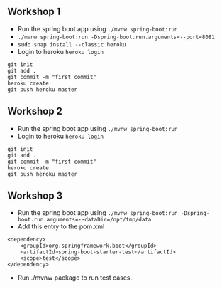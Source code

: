 ## Workshop 1

- Run the spring boot app using `./mvnw spring-boot:run`
- `./mvnw spring-boot:run -Dspring-boot.run.arguments=--port=8081`
- `sudo snap install --classic heroku`
- Login to heroku `heroku login`

```
git init
git add .
git commit -m "first commit"
heroku create
git push heroku master
```

## Workshop 2

- Run the spring boot app using `./mvnw spring-boot:run`
- Login to heroku `heroku login`

```
git init
git add .
git commit -m "first commit"
heroku create
git push heroku master
```

## Workshop 3

- Run the spring boot app using `./mvnw spring-boot:run -Dspring-boot.run.arguments=--dataDir=/opt/tmp/data`
- Add this entry to the pom.xml

```
<dependency>
	<groupId>org.springframework.boot</groupId>
	<artifactId>spring-boot-starter-test</artifactId>
	<scope>test</scope>
</dependency>
```

- Run ./mvnw package to run test cases.
